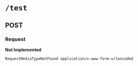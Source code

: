 # `/test`

## POST

### Request

**Not Implemented**

    RequestMediaTypeNotFound application/x-www-form-urlencoded
